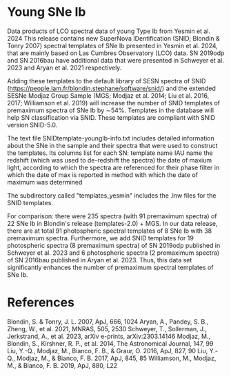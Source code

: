 # Young SNe Ib
Data products of LCO spectral data of young Type Ib from Yesmin et al. 2024
This release contains new SuperNova IDentification (SNID; Blondin & Tonry 2007) spectral templates of SNe Ib presented in Yesmin et al. 2024, that are mainly based on Las Cumbres Observatory (LCO) data. SN 2019odp and SN 2016bau have additional data that were presented in Schweyer et al. 2023 and Aryan et al. 2021 respectively. 

Adding these templates to the default library of SESN spectra of SNID (https://people.lam.fr/blondin.stephane/software/snid/) and the extended SESNe Modjaz Group Sample (MGS; Modjaz et al. 2014; Liu et al. 2016, 2017; Williamson et al. 2019) will increase the number of SNID templates of premaximum spectra of SNe Ib by ∼54%. Templates in the database will help SN classification via SNID. These templates are compliant with SNID version SNID-5.0.

The text file SNIDtemplate-youngIb-info.txt includes detailed information about the SNe in the sample and their spectra that were used to construct the templates. Its columns list for each SN:
template name
IAU name
the redshift (which was used to de-redshift the spectra)
the date of maxium light, according to which the spectra are referenced for their phase 
filter in which the date of max is reported in
method with which the date of maximum was determined

The subdirectory called "templates_yesmin" includes the .lnw files for the SNID templates.

For comparison: there were 235 spectra (with 91 premaximum spectra) of 22 SNe Ib in Blondin's release (templates-2.0) + MGS. In our data release, there are at total 91 photospheric spectral templates of 8 SNe Ib with 38 premaximum spectra. Furthermore, we add SNID templates for 19 photospheric spectra (8 premaximum spectra) of SN 2019odp published in Schweyer et al. 2023 and 6 photospheric spectra (2 premaximum spectra) of SN 2016bau published in Aryan et al. 2023. Thus, this data set significantly enhances the number of premaximum spectral templates of SNe Ib. 

# References
Blondin, S. & Tonry, J. L. 2007, ApJ, 666, 1024
Aryan, A., Pandey, S. B., Zheng, W., et al. 2021, MNRAS, 505, 2530
Schweyer, T., Sollerman, J., Jerkstrand, A., et al. 2023, arXiv e-prints, arXiv:2303.14146
Modjaz, M., Blondin, S., Kirshner, R. P., et al. 2014, The Astronomical Journal, 147, 99
Liu, Y.-Q., Modjaz, M., Bianco, F. B., & Graur, O. 2016, ApJ, 827, 90
Liu, Y.-Q., Modjaz, M., & Bianco, F. B. 2017, ApJ, 845, 85
Williamson, M., Modjaz, M., & Bianco, F. B. 2019, ApJ, 880, L22
